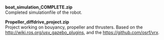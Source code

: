 **boat_simulation_COMPLETE.zip**\
Completed simulationfile of the robot.

**Propeller_diffdrive_project.zip**\
Project working on bouyancy, propeller and thrusters. 
Based on the http://wiki.ros.org/usv_gazebo_plugins, and the https://github.com/osrf/vrx. 
